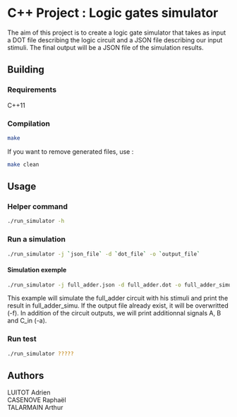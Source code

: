 # C++ Project : Logic gates simulator

The aim of this project is to create a logic gate simulator that takes as input a DOT file describing the logic circuit and a JSON file describing our input stimuli. The final output will be a JSON file of the simulation results.

## Building

### Requirements
C++11

### Compilation

```bash
make
```
If you want to remove generated files, use :
```bash
make clean
```

## Usage

### Helper command

```bash
./run_simulator -h
```
### Run a simulation

```bash
./run_simulator -j `json_file` -d `dot_file` -o `output_file`
```
#### Simulation exemple

```bash
./run_simulator -j full_adder.json -d full_adder.dot -o full_adder_simu -f -add A B C_in 
```
This example will simulate the full_adder circuit with his stimuli and print the result in full_adder_simu. If the output file already exist, it will be overwritted (-f). In addition of the circuit outputs, we will print additionnal signals A, B and C_in (-a).

### Run test
```bash
./run_simulator ?????
```
## Authors

LUITOT Adrien\
CASENOVE Raphaël \
TALARMAIN Arthur